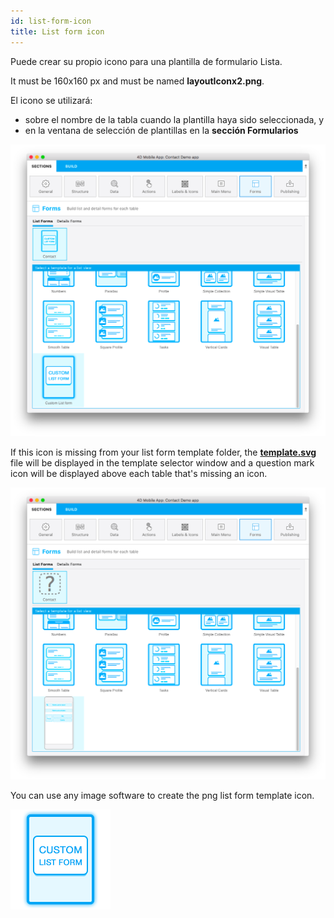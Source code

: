 ```yaml
---
id: list-form-icon
title: List form icon
---
```


Puede crear su propio icono para una plantilla de formulario Lista.

It must be 160x160 px and must be named **layoutIconx2.png**.

El icono se utilizará:

* sobre el nombre de la tabla cuando la plantilla haya sido seleccionada, y
* en la ventana de selección de plantillas en la **sección Formularios**

![Custom listform template](img/custom-listform-template.png)

If this icon is missing from your list form template folder, the [**template.svg**](list-form-template.md) file will be displayed in the template selector window and a question mark icon will be displayed above each table that's missing an icon.

![Missing listform icon custom template](img/missing-listform-icon-custom-template.png)

You can use any image software to create the png list form template icon.

![Custom listform template icon](img/custom-list-form-icon.png)
